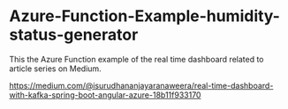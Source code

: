 # Azure-Function-Example-humidity-status-generator
This the Azure Function example of the real time dashboard related to article series on Medium.

https://medium.com/@isurudhananjayaranaweera/real-time-dashboard-with-kafka-spring-boot-angular-azure-18b11f933170
